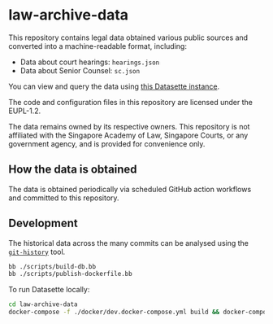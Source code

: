# law-archive-data

This repository contains legal data obtained various public sources and converted into a machine-readable format, including:

- Data about court hearings: `hearings.json`
- Data about Senior Counsel: `sc.json`

You can view and query the data using [this Datasette instance](https://law-archive-data.fly.dev/data).

The code and configuration files in this repository are licensed under the EUPL-1.2.

The data remains owned by its respective owners. This repository is not affiliated with the Singapore Academy of Law, Singapore Courts, or any government agency, and is provided for convenience only.

## How the data is obtained

The data is obtained periodically via scheduled GitHub action workflows and committed to this repository.

## Development

The historical data across the many commits can be analysed using the [`git-history`](https://github.com/simonw/git-history) tool.

```bash
bb ./scripts/build-db.bb
bb ./scripts/publish-dockerfile.bb
```

To run Datasette locally:

```bash
cd law-archive-data
docker-compose -f ./docker/dev.docker-compose.yml build && docker-compose -f ./docker/dev.docker-compose.yml up
```
